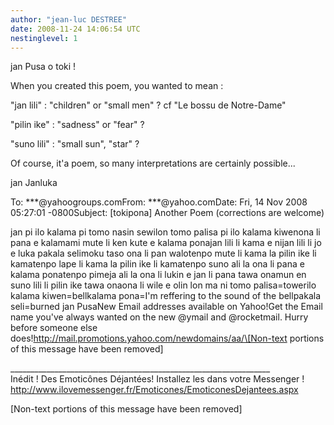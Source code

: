 ```yaml
---
author: "jean-luc DESTREE"
date: 2008-11-24 14:06:54 UTC
nestinglevel: 1
---
```

jan Pusa o toki !  
  
When you created this poem, you wanted to mean :  
  
"jan lili" : "children" or "small men" ? cf "Le bossu de Notre-Dame"  
  
"pilin ike" : "sadness" or "fear" ?  
  
"suno lili" : "small sun", "star" ?  
  
Of course, it'a poem, so many interpretations are certainly possible...  
  
jan Janluka  
  
  
  
To: \*\*\*@yahoogroups.comFrom: \*\*\*@yahoo.comDate: Fri, 14 Nov 2008 05:27:01 -0800Subject: \[tokipona\] Another Poem (corrections are welcome)  
  
  
  
jan pi ilo kalama pi tomo nasin sewilon tomo palisa pi ilo kalama kiwenona li pana e kalamami mute li ken kute e kalama ponajan lili li kama e nijan lili li jo e luka pakala selimoku taso ona li pan walotenpo mute li kama la pilin ike li kamatenpo lape li kama la pilin ike li kamatenpo suno ali la ona li pana e kalama ponatenpo pimeja ali la ona li lukin e jan li pana tawa onamun en suno lili li pilin ike tawa onaona li wile e olin lon ma ni tomo palisa=towerilo kalama kiwen=bellkalama pona=I'm reffering to the sound of the bellpakala seli=burned jan PusaNew Email addresses available on Yahoo!Get the Email name you&#39;ve always wanted on the new @ymail and @rocketmail. Hurry before someone else does!http://mail.promotions.yahoo.com/newdomains/aa/\[Non-text portions of this message have been removed\]  
  
  
  
  
  
\_\_\_\_\_\_\_\_\_\_\_\_\_\_\_\_\_\_\_\_\_\_\_\_\_\_\_\_\_\_\_\_\_\_\_\_\_\_\_\_\_\_\_\_\_\_\_\_\_\_\_\_\_\_\_\_\_\_\_\_\_\_\_\_\_  
Inédit ! Des Emoticônes Déjantées! Installez les dans votre Messenger !  
http://www.ilovemessenger.fr/Emoticones/EmoticonesDejantees.aspx  
  
\[Non-text portions of this message have been removed\]